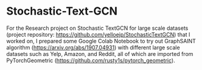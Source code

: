 # Stochastic-Text-GCN

For the Research project on Stochastic TextGCN for large scale datasets (project repository: https://github.com/yelloejp/StochasticTextGCN) that I worked on, I prepared some Google Colab Notebook to try out GraphSAINT algorithm (https://arxiv.org/abs/1907.04931) with different large scale datasets such as Yelp, Amazon, and Reddit, all of which are imported from PyTorchGeometric (https://github.com/rusty1s/pytorch_geometric). 
